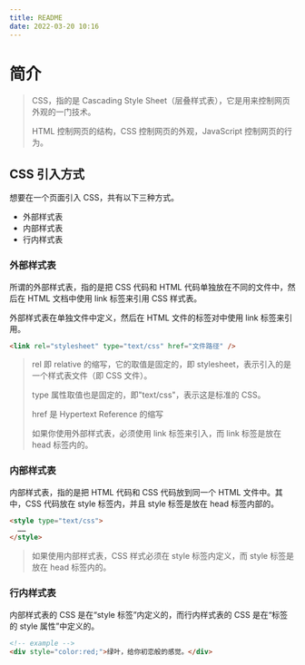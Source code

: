 ```yaml
---
title: README
date: 2022-03-20 10:16
---
```


# 简介

> CSS，指的是 Cascading Style Sheet（层叠样式表），它是用来控制网页外观的一门技术。
>
> HTML 控制网页的结构，CSS 控制网页的外观，JavaScript 控制网页的行为。

## CSS 引入方式

想要在一个页面引入 CSS，共有以下三种方式。

- 外部样式表
- 内部样式表
- 行内样式表

### 外部样式表

所谓的外部样式表，指的是把 CSS 代码和 HTML 代码单独放在不同的文件中，然后在 HTML 文档中使用 link 标签来引用 CSS 样式表。

外部样式表在单独文件中定义，然后在 HTML 文件的<head></head>标签对中使用 link 标签来引用。

```html
<link rel="stylesheet" type="text/css" href="文件路径" />
```

> rel 即 relative 的缩写，它的取值是固定的，即 stylesheet，表示引入的是一个样式表文件（即 CSS 文件）。
>
> type 属性取值也是固定的，即"text/css"，表示这是标准的 CSS。
>
> href 是 Hypertext Reference 的缩写
>
> 如果你使用外部样式表，必须使用 link 标签来引入，而 link 标签是放在 head 标签内的。

### 内部样式表

内部样式表，指的是把 HTML 代码和 CSS 代码放到同一个 HTML 文件中。其中，CSS 代码放在 style 标签内，并且 style 标签是放在 head 标签内部的。

```html
<style type="text/css">
  ……
</style>
```

> 如果使用内部样式表，CSS 样式必须在 style 标签内定义，而 style 标签是放在 head 标签内的。

### 行内样式表

内部样式表的 CSS 是在“style 标签”内定义的，而行内样式表的 CSS 是在“标签的 style 属性”中定义的。

```html
<!-- example -->
<div style="color:red;">绿叶，给你初恋般的感觉。</div>
```

